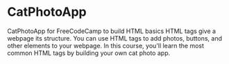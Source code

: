 # CatPhotoApp
CatPhotoApp for FreeCodeCamp to build HTML basics
HTML tags give a webpage its structure. You can use HTML tags to add photos, buttons, and other elements to your webpage. 
In this course, you'll learn the most common HTML tags by building your own cat photo app.
